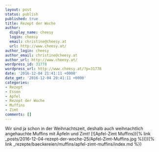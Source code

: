 ```yaml
---
layout: post
status: publish
published: true
title: Rezept der Woche
author:
  display_name: cheesy
  login: cheesy
  email: christine@cheesy.at
  url: http://www.cheesy.at/
author_login: cheesy
author_email: christine@cheesy.at
author_url: http://www.cheesy.at/
wordpress_id: 31778
wordpress_url: http://www.cheesy.at/?p=31778
date: '2016-12-04 21:41:11 +0000'
date_gmt: '2016-12-04 20:41:11 +0000'
categories:
- Rezept
- Essen
- Apfel
- Rezept der Woche
- Muffins
- Zimt
comments: []
---
```

Wir sind ja schon in der Weihnachtszeit, deshalb auch weihnachtlich angehauchte Muffins mit Äpfeln und Zimt!
[![Apfel-Zimt Muffins]({% link _posts/2016-12-04-rezept-der-woche-25/Apfel-Zimt-Muffins.jpg %})]({% link _rezepte/baeckereien/muffins/apfel-zimt-muffins/index.md %})
